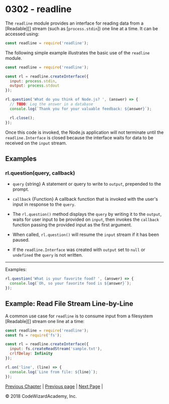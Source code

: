 # 0302 - readline

The `readline` module provides an interface for reading data from a [Readable][]
stream (such as [`process.stdin`]) one line at a time. It can be accessed using:

```js
const readline = require('readline');
```

The following simple example illustrates the basic use of the `readline` module.

```js
const readline = require('readline');

const rl = readline.createInterface({
  input: process.stdin,
  output: process.stdout
});

rl.question('What do you think of Node.js? ', (answer) => {
  // TODO: Log the answer in a database
  console.log(`Thank you for your valuable feedback: ${answer}`);

  rl.close();
});
```

Once this code is invoked, the Node.js application will not terminate until the
`readline.Interface` is closed because the interface waits for data to be
received on the `input` stream.

## Examples

### rl.question(query, callback)

- `query` {string} A statement or query to write to `output`, prepended to the prompt.
- `callback` {Function} A callback function that is invoked with the user's input in response to the `query`.

- The `rl.question()` method displays the `query` by writing it to the `output`, waits for user input to be provided on `input`, then invokes the `callback` function passing the provided input as the first argument.
- When called, `rl.question()` will resume the `input` stream if it has been paused.
- If the `readline.Interface` was created with `output` set to `null` or
`undefined` the `query` is not written.

---

Examples:

```js
rl.question('What is your favorite food? ', (answer) => {
  console.log(`Oh, so your favorite food is ${answer}`);
});
```

## Example: Read File Stream Line-by-Line

A common use case for `readline` is to consume input from a filesystem
[Readable][] stream one line at a time:

```js
const readline = require('readline');
const fs = require('fs');

const rl = readline.createInterface({
  input: fs.createReadStream('sample.txt'),
  crlfDelay: Infinity
});

rl.on('line', (line) => {
  console.log(`Line from file: ${line}`);
});
```




[Previous Chapter](/Chapters/02-NodeFundamentals) | [Previous page](/Chapters/03-CoreModules/0301-fs.md) | [Next Page](/Chapters/03-CoreModules/0303-http.md) | 

&copy; 2018 CodeWizardAcademy, Inc.

